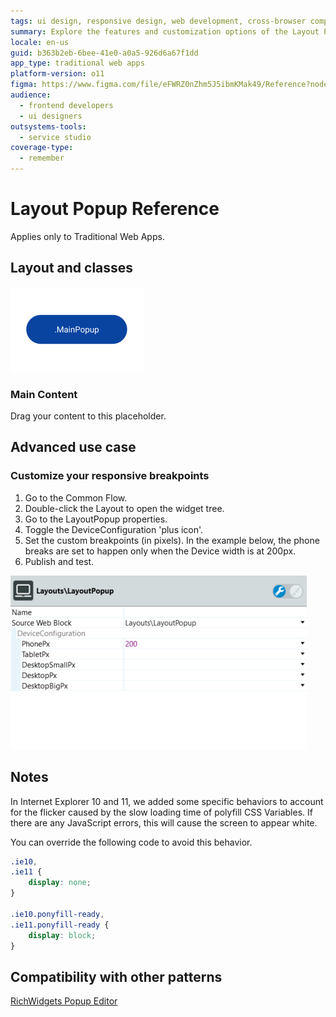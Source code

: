 ```yaml
---
tags: ui design, responsive design, web development, cross-browser compatibility, customization
summary: Explore the features and customization options of the Layout Popup in OutSystems 11 for Traditional Web Apps, including responsive breakpoint adjustments.
locale: en-us
guid: b363b2eb-6bee-41e0-a0a5-926d6a67f1dd
app_type: traditional web apps
platform-version: o11
figma: https://www.figma.com/file/eFWRZ0nZhm5J5ibmKMak49/Reference?node-id=615:497
audience:
  - frontend developers
  - ui designers
outsystems-tools:
  - service studio
coverage-type:
  - remember
---
```


# Layout Popup Reference

<div class="info" markdown="1">

Applies only to Traditional Web Apps.

</div>

## Layout and classes

![Diagram illustrating the layout and classes of the Layout Popup web block for Traditional Web Apps](images/layout-popup-1-diag.png "Layout Popup Diagram")

### Main Content

Drag your content to this placeholder.

## Advanced use case

### Customize your responsive breakpoints

1. Go to the Common Flow.
1. Double-click the Layout to open the widget tree.
1. Go to the LayoutPopup properties.
1. Toggle the DeviceConfiguration 'plus icon'.
1. Set the custom breakpoints (in pixels). In the example below, the phone breaks are set to happen only when the Device width is at 200px.
1. Publish and test.

![Screenshot showing how to customize responsive breakpoints in the Layout Popup properties for Traditional Web Apps](images/layout-popup-2-ss.png "Layout Popup Breakpoints Customization")

## Notes

In Internet Explorer 10 and 11, we added some specific behaviors to account for the flicker caused by the slow loading time of polyfill CSS Variables. If there are any JavaScript errors, this will cause the screen to appear white.

You can override the following code to avoid this behavior.

```css
.ie10,
.ie11 {
    display: none;
}

.ie10.ponyfill-ready,
.ie11.ponyfill-ready {
    display: block;
}
```

## Compatibility with other patterns

[RichWidgets Popup Editor](../../../building-apps/ui/inputs/popup.md)

